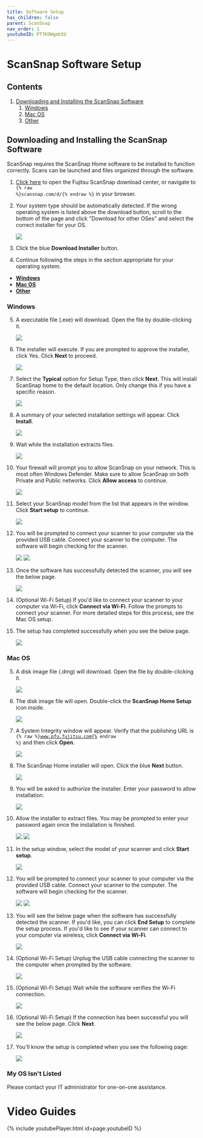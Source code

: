 ```yaml
---
title: Software Setup
has_children: false
parent: ScanSnap
nav_order: 1
youtubeID: PT7KOWgmb5U
---
```


# ScanSnap Software Setup

## Contents
1. <a href="#downloading-and-installing-the-scansnap-software">Downloading and Installing the ScanSnap Software</a>
     1. <a href="#windows">Windows</a>
     2. <a href="#mac-os">Mac OS</a>
     3. <a href="#my-os-isnt-listed">Other</a>

## Downloading and Installing the ScanSnap Software

ScanSnap requires the ScanSnap Home software to be installed to function correctly. Scans can be launched and files organized through the software.

1. <a href="http://scansnap.com/d/">Click here</a> to open the Fujitsu ScanSnap download center, or navigate to <code>{% raw %}scansnap.com/d/{% endraw %}</code> in your browser.
2. Your system type should be automatically detected. If the wrong operating system is listed above the download button, scroll to the bottom of the page and click "Download for other OSes" and select the correct installer for your OS.

     <a class="image" href="/assets/scansnap/macSoftware01.png"><img src="/assets/scansnap/macSoftware01.png" /></a>

3. Click the blue **Download Installer** button.
4. Continue following the steps in the section appropriate for your operating system.

* <a href="#windows">**Windows**</a>
* <a href="#mac-os">**Mac OS**</a>
* <a href="#my-os-isnt-listed">**Other**</a>

### Windows
5. A executable file (.exe) will download. Open the file by double-clicking it.

     <a class="image" href="/assets/scansnap/winSoftware01.png"><img src="/assets/scansnap/winSoftware01.png" /></a>

6. The installer will execute. If you are prompted to approve the installer, click Yes. Click **Next** to proceed.

     <a class="image" href="/assets/scansnap/winSoftware02.png"><img src="/assets/scansnap/winSoftware02.png" /></a>

7. Select the **Typical** option for Setup Type, then click **Next**. This will install ScanSnap home to the default location. Only change this if you have a specific reason.

     <a class="image" href="/assets/scansnap/winSoftware03.png"><img src="/assets/scansnap/winSoftware03.png" /></a>

8. A summary of your selected installation settings will appear. Click **Install**.

     <a class="image" href="/assets/scansnap/winSoftware04.png"><img src="/assets/scansnap/winSoftware04.png" /></a>

9. Wait while the installation extracts files.

     <a class="image" href="/assets/scansnap/winSoftware05.png"><img src="/assets/scansnap/winSoftware05.png" /></a>

10. Your firewall will prompt you to allow ScanSnap on your network. This is most often Windows Defender. Make sure to allow ScanSnap on both Private and Public networks. Click **Allow access** to continue.

     <a class="image" href="/assets/scansnap/winSoftware06.png"><img src="/assets/scansnap/winSoftware06.png" /></a>

11. Select your ScanSnap model from the list that appears in the window. Click **Start setup** to continue.

     <a class="image" href="/assets/scansnap/winSoftware07.png"><img src="/assets/scansnap/winSoftware07.png" /></a>


12. You will be prompted to connect your scanner to your computer via the provided USB cable. Connect your scanner to the computer. The software will begin checking for the scanner.

     <a class="image" href="/assets/scansnap/winSoftware08.png"><img src="/assets/scansnap/winSoftware08.png" /></a>
     <a class="image" href="/assets/scansnap/winSoftware09.png"><img src="/assets/scansnap/winSoftware09.png" /></a>

13. Once the software has successfully detected the scanner, you will see the below page.

     <a class="image" href="/assets/scansnap/winSoftware10.png"><img src="/assets/scansnap/winSoftware10.png" /></a>

14. (Optional Wi-Fi Setup) If you'd like to connect your scanner to your computer via Wi-Fi, click **Connect via Wi-Fi**. Follow the prompts to connect your scanner. For more detailed steps for this process, see the Mac OS setup.

15. The setup has completed successfully when you see the below page.

     <a class="image" href="/assets/scansnap/winSoftware12.png"><img src="/assets/scansnap/winSoftware12.png" /></a>


### Mac OS
5. A disk image file (.dmg) will download. Open the file by double-clicking it.

     <a class="image" href="/assets/scansnap/macSoftware02.png"><img src="/assets/scansnap/macSoftware02.png" /></a>

6. The disk image file will open. Double-click the **ScanSnap Home Setup** icon inside.

     <a class="image" href="/assets/scansnap/macSoftware03.png"><img src="/assets/scansnap/macSoftware03.png" /></a>

7. A System Integrity window will appear. Verify that the publishing URL is <code>{% raw %}www.pfu.fujitsu.com{% endraw %}</code> and then click **Open**.

     <a class="image" href="/assets/scansnap/macSoftware04.png"><img src="/assets/scansnap/macSoftware04.png" /></a>

8. The ScanSnap Home installer will open. Click the blue **Next** button.

     <a class="image" href="/assets/scansnap/macSoftware05.png"><img src="/assets/scansnap/macSoftware05.png" /></a>

9. You will be asked to authorize the installer. Enter your password to allow installation.

     <a class="image" href="/assets/scansnap/macSoftware06.png"><img src="/assets/scansnap/macSoftware06.png" /></a>

10. Allow the installer to extract files. You may be prompted to enter your password again once the installation is finished.

     <a class="image" href="/assets/scansnap/macSoftware07.png"><img src="/assets/scansnap/macSoftware07.png" /></a>
     <a class="image" href="/assets/scansnap/macSoftware08.png"><img src="/assets/scansnap/macSoftware08.png" /></a>

11. In the setup window, select the model of your scanner and click **Start setup**.

     <a class="image" href="/assets/scansnap/macSoftware09.png"><img src="/assets/scansnap/macSoftware09.png" /></a>

12. You will be prompted to connect your scanner to your computer via the provided USB cable. Connect your scanner to the computer. The software will begin checking for the scanner.

     <a class="image" href="/assets/scansnap/macSoftware10.png"><img src="/assets/scansnap/macSoftware10.png" /></a>
     <a class="image" href="/assets/scansnap/macSoftware11.png"><img src="/assets/scansnap/macSoftware11.png" /></a>

13. You will see the below page when the software has successfully detected the scanner. If you'd like, you can click **End Setup** to complete the setup process. If you'd like to see if your scanner can connect to your computer via wireless, click **Connect via Wi-Fi**.

     <a class="image" href="/assets/scansnap/macSoftware12.png"><img src="/assets/scansnap/macSoftware12.png" /></a>

14. (Optional Wi-Fi Setup) Unplug the USB cable connecting the scanner to the computer when prompted by the software.

     <a class="image" href="/assets/scansnap/macSoftware13.png"><img src="/assets/scansnap/macSoftware13.png" /></a>

15. (Optional Wi-Fi Setup) Wait while the software verifies the Wi-Fi connection.

     <a class="image" href="/assets/scansnap/macSoftware14.png"><img src="/assets/scansnap/macSoftware14.png" /></a>

16. (Optional Wi-Fi Setup) If the connection has been successful you will see the below page. Click **Next**.

     <a class="image" href="/assets/scansnap/macSoftware15.png"><img src="/assets/scansnap/macSoftware15.png" /></a>

17. You'll know the setup is completed when you see the following page:

     <a class="image" href="/assets/scansnap/macSoftware16.png"><img src="/assets/scansnap/macSoftware16.png" /></a>

### My OS Isn't Listed
Please contact your IT administrator for one-on-one assistance.

# Video Guides
{% include youtubePlayer.html id=page.youtubeID %}

